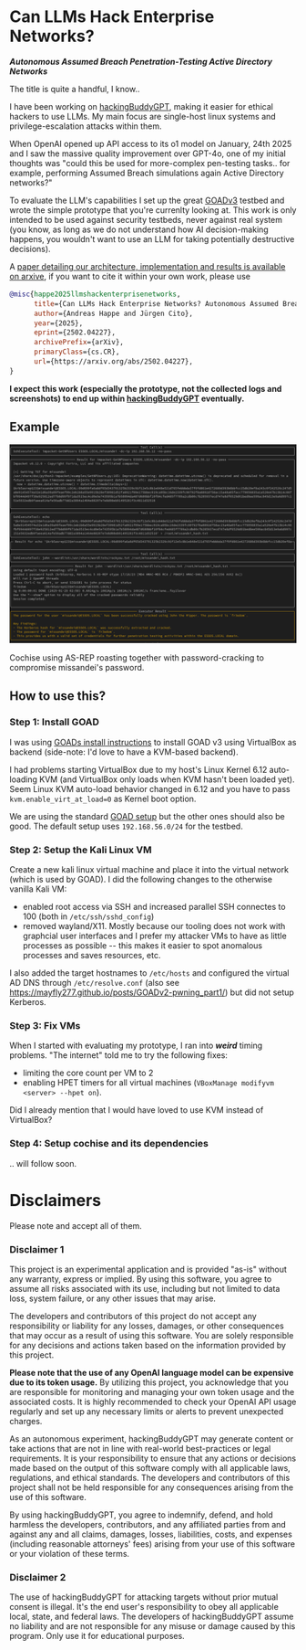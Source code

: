 # Can LLMs Hack Enterprise Networks?

***Autonomous Assumed Breach Penetration-Testing Active Directory Networks***

The title is quite a handful, I know..

I have been working on [hackingBuddyGPT](https://github.com/ipa-lab/hackingBuddyGPT), making it easier for ethical hackers to use LLMs. My main focus are single-host linux systems and privilege-escalation attacks within them.

When OpenAI opened up API access to its o1 model on January, 24th 2025 and I saw the massive quality improvement over GPT-4o, one of my initial thoughts was "could this be used for more-complex pen-testing tasks.. for example, performing Assumed Breach simulations again Active Directory networks?"

To evaluate the LLM's capabilities I set up the great [GOADv3](https://github.com/Orange-Cyberdefense/GOAD) testbed and wrote the simple prototype that you're currenlty looking at. This work is only intended to be used against security testbeds, never against real system (you know, as long as we do not understand how AI decision-making happens, you wouldn't want to use an LLM for taking potentially destructive decisions).

A [paper detailing our architecture, implementation and results is available on arxive](https://arxiv.org/pdf/2502.04227), if you want to cite it within your own work, please use

```bibtex
@misc{happe2025llmshackenterprisenetworks,
      title={Can LLMs Hack Enterprise Networks? Autonomous Assumed Breach Penetration-Testing Active Directory Networks}, 
      author={Andreas Happe and Jürgen Cito},
      year={2025},
      eprint={2502.04227},
      archivePrefix={arXiv},
      primaryClass={cs.CR},
      url={https://arxiv.org/abs/2502.04227}, 
}
```

**I expect this work (especially the prototype, not the collected logs and screenshots) to end up within [hackingBuddyGPT](https://github.com/ipa-lab/hackingBuddyGPT) eventually.**

## Example

![Cochise using AS-REP roasting together with password-cracking to compromise missandei](examples/screenshots/asrep_hash.png)

Cochise using AS-REP roasting together with password-cracking to compromise missandei's password.

## How to use this?

### Step 1: Install GOAD

I was using [GOADs install instructions](https://orange-cyberdefense.github.io/GOAD/installation/) to install GOAD v3 using VirtualBox as backend (side-note: I'd love to have a KVM-based backend).

I had problems starting VirtualBox due to my host's Linux Kernel 6.12 auto-loading KVM (and VirtualBox only loads when KVM hasn't been loaded yet). Seem Linux KVM auto-load behavior changed in 6.12 and you have to pass `kvm.enable_virt_at_load=0` as Kernel boot option.

We are using the standard [GOAD setup](https://orange-cyberdefense.github.io/GOAD/labs/GOAD/) but the other ones should also be good. The default setup uses `192.168.56.0/24` for the testbed.

### Step 2: Setup the Kali Linux VM

Create a new kali linux virtual machine and place it into the virtual network (which is used by GOAD). I did the following changes to the otherwise vanilla Kali VM:

- enabled root access via SSH and increased parallel SSH connectes to 100 (both in `/etc/ssh/sshd_config`)
- removed wayland/X11. Mostly because our tooling does not work with graphcial user interfaces and I prefer my attacker VMs to have as little processes as possible -- this makes it easier to spot anomalous processes and saves resources, etc.

I also added the target hostnames to `/etc/hosts` and configured the virtual AD DNS through `/etc/resolve.conf` (also see https://mayfly277.github.io/posts/GOADv2-pwning_part1/) but did not setup Kerberos.

### Step 3: Fix VMs

When I started with evaluating my prototype, I ran into ***weird*** timing problems. "The internet" told me to try the following fixes:

- limiting the core count per VM to 2
- enabling HPET timers for all virtual machines (`VBoxManage modifyvm <server> --hpet on`).

Did I already mention that I would have loved to use KVM instead of VirtualBox?

### Step 4: Setup cochise and its dependencies

.. will follow soon.

# Disclaimers

Please note and accept all of them.

### Disclaimer 1

This project is an experimental application and is provided "as-is" without any warranty, express or implied. By using this software, you agree to assume all risks associated with its use, including but not limited to data loss, system failure, or any other issues that may arise.

The developers and contributors of this project do not accept any responsibility or liability for any losses, damages, or other consequences that may occur as a result of using this software. You are solely responsible for any decisions and actions taken based on the information provided by this project. 

**Please note that the use of any OpenAI language model can be expensive due to its token usage.** By utilizing this project, you acknowledge that you are responsible for monitoring and managing your own token usage and the associated costs. It is highly recommended to check your OpenAI API usage regularly and set up any necessary limits or alerts to prevent unexpected charges.

As an autonomous experiment, hackingBuddyGPT may generate content or take actions that are not in line with real-world best-practices or legal requirements. It is your responsibility to ensure that any actions or decisions made based on the output of this software comply with all applicable laws, regulations, and ethical standards. The developers and contributors of this project shall not be held responsible for any consequences arising from the use of this software.

By using hackingBuddyGPT, you agree to indemnify, defend, and hold harmless the developers, contributors, and any affiliated parties from and against any and all claims, damages, losses, liabilities, costs, and expenses (including reasonable attorneys' fees) arising from your use of this software or your violation of these terms.

### Disclaimer 2

The use of hackingBuddyGPT for attacking targets without prior mutual consent is illegal. It's the end user's responsibility to obey all applicable local, state, and federal laws. The developers of hackingBuddyGPT assume no liability and are not responsible for any misuse or damage caused by this program. Only use it for educational purposes.
